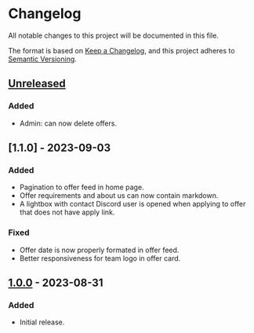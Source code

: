 # Changelog

All notable changes to this project will be documented in this file.

The format is based on [Keep a Changelog](https://keepachangelog.com/en/1.0.0/),
and this project adheres to [Semantic Versioning](https://semver.org/spec/v2.0.0.html).

## [Unreleased]

### Added

- Admin: can now delete offers.

## [1.1.0] - 2023-09-03

### Added

- Pagination to offer feed in home page.
- Offer requirements and about us can now contain markdown.
- A lightbox with contact Discord user is opened when applying to offer that does not have apply link.

### Fixed

- Offer date is now properly formated in offer feed.
- Better responsiveness for team logo in offer card.

## [1.0.0] - 2023-08-31

### Added

- Initial release.

[unreleased]: https://github.com/riftlink/riftlink-frontend/compare/v1.1.0...HEAD
[1.0.1]: https://github.com/riftlink/riftlink-frontend/compare/v1.0.0...v1.1.0
[1.0.0]: https://github.com/riftlink/riftlink-frontend/releases/tag/v1.0.0
